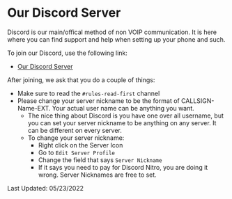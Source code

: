 # Our Discord Server

Discord is our main/offical method of non VOIP communication. It is here where you can find support and help when setting up your phone and such. 

To join our Discord, use the following link:

  * [Our Discord Server](https://discord.gg/6VgdWw3vM4)

After joining, we ask that you do a couple of things:

  * Make sure to read the ```#rules-read-first``` channel
  * Please change your server nickname to be the format of CALLSIGN-Name-EXT. Your actual user name can be anything you want.
    * The nice thing about Discord is you have one over all username, but you can set your server nickname to be anything on any server. It can be different on every server.
    * To change your server nickname:
      * Right click on the Server Icon
      * Go to ```Edit Server Profile```
      * Change the field that says ```Server Nickname```
      * If it says you need to pay for Discord Nitro, you are doing it wrong. Server Nicknames are free to set.

Last Updated: 05/23/2022